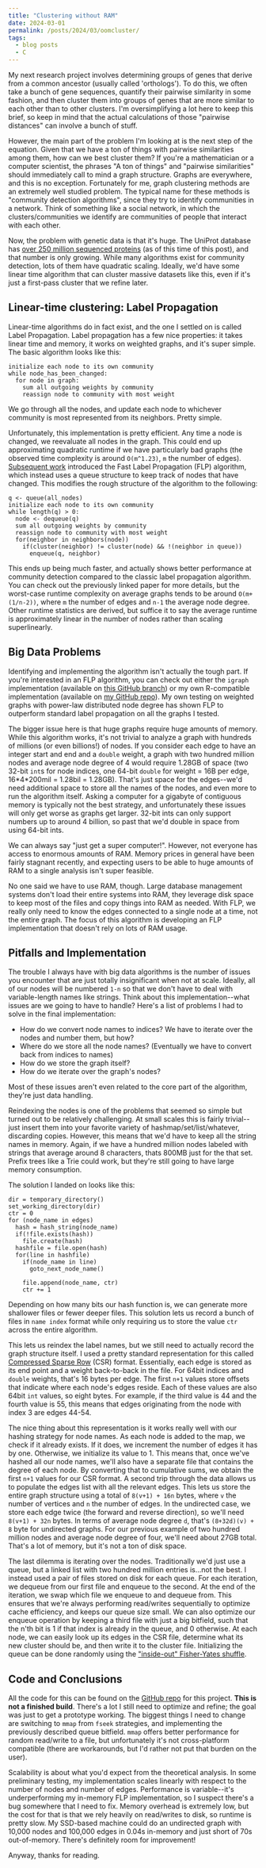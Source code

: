 ```yaml
---
title: "Clustering without RAM"
date: 2024-03-01
permalink: /posts/2024/03/oomcluster/
tags:
  - blog posts
  - C
---
```


My next research project involves determining groups of genes that derive from a common ancestor (usually called 'orthologs'). To do this, we often take a bunch of gene sequences, quantify their pairwise similarity in some fashion, and then cluster them into groups of genes that are more similar to each other than to other clusters. I'm oversimplifying a lot here to keep this brief, so keep in mind that the actual calculations of those "pairwise distances" can involve a bunch of stuff.

However, the main part of the problem I'm looking at is the next step of the equation. Given that we have a ton of things with pairwise similarities among them, how can we best cluster them? If you're a mathematician or a computer scientist, the phrases "A ton of things" and "pairwise similarities" should immediately call to mind a graph structure. Graphs are everywhere, and this is no exception. Fortunately for me, graph clustering methods are an extremely well studied problem. The typical name for these methods is "community detection algorithms", since they try to identify communities in a network. Think of something like a social network, in which the clusters/communities we identify are communities of people that interact with each other.

Now, the problem with genetic data is that it's huge. The UniProt database has [over 250 million sequenced proteins](https://www.uniprot.org/uniprotkb/statistics) (as of this time of this post), and that number is only growing. While many algorithms exist for community detection, lots of them have quadratic scaling. Ideally, we'd have some linear time algorithm that can cluster massive datasets like this, even if it's just a first-pass cluster that we refine later.

## Linear-time clustering: Label Propagation

Linear-time algorithms do in fact exist, and the one I settled on is called Label Propagation. Label propagation has a few nice properties: it takes linear time and memory, it works on weighted graphs, and it's super simple. The basic algorithm looks like this:

```
initialize each node to its own community
while node_has_been_changed:
  for node in graph:
    sum all outgoing weights by community
    reassign node to community with most weight
```

We go through all the nodes, and update each node to whichever community is most represented from its neighbors. Pretty simple.

Unfortunately, this implementation is pretty efficient. Any time a node is changed, we reevaluate all nodes in the graph. This could end up approximating quadratic runtime if we have particularly bad graphs (the observed time complexity is around `O(m^1.23)`, `m` the number of edges). [Subsequent work](https://www.nature.com/articles/s41598-023-29610-z) introduced the Fast Label Propagation (FLP) algorithm, which instead uses a queue structure to keep track of nodes that have changed. This modifies the rough structure of the algorithm to the following:
```
q <- queue(all_nodes)
initialize each node to its own community
while length(q) > 0:
  node <- dequeue(q)
  sum all outgoing weights by community
  reassign node to community with most weight
  for(neighbor in neighbors(node))
    if(cluster(neighbor) != cluster(node) && !(neighbor in queue))
      enqueue(q, neighbor)
```

This ends up being much faster, and actually shows better performance at community detection compared to the classic label propagation algorithm. You can check out the previously linked paper for more details, but the worst-case runtime complexity on average graphs tends to be around `O(m+(1/n-2))`, where `m` the number of edges and `n-1` the average node degree. Other runtime statistics are derived, but suffice it to say the average runtime is approximately linear in the number of nodes rather than scaling superlinearly.

## Big Data Problems

Identifying and implementing the algorithm isn't actually the tough part. If you're interested in an FLP algorithm, you can check out either the `igraph` implementation (available on [this GitHub branch](https://github.com/vtraag/igraph/tree/flpa)) or my own R-compatible implementation (available on [my GitHub repo](https://github.com/ahl27/machineRy)). My own testing on weighted graphs with power-law distributed node degree has shown FLP to outperform standard label propagation on all the graphs I tested.

The bigger issue here is that huge graphs require huge amounts of memory. While this algorithm works, it's not trivial to analyze a graph with hundreds of millions (or even billions!) of nodes. If you consider each edge to have an integer start and end and a `double` weight, a graph with two hundred million nodes and average node degree of 4 would require 1.28GB of space (two 32-bit `int`s for node indices, one 64-bit `double` for weight = 16B per edge, 16\*4\*200mil = 1.28bil = 1.28GB). That's just space for the edges--we'd need additional space to store all the names of the nodes, and even more to run the algorithm itself. Asking a computer for a gigabyte of contiguous memory is typically not the best strategy, and unfortunately these issues will only get worse as graphs get larger. 32-bit ints can only support numbers up to around 4 billion, so past that we'd double in space from using 64-bit ints.

We can always say "just get a super computer!". However, not everyone has access to enormous amounts of RAM. Memory prices in general have been fairly stagnant recently, and expecting users to be able to huge amounts of RAM to a single analysis isn't super feasible.

No one said we have to use RAM, though. Large database management systems don't load their entire systems into RAM, they leverage disk space to keep most of the files and copy things into RAM as needed. With FLP, we really only need to know the edges connected to a single node at a time, not the entire graph. The focus of this algorithm is developing an FLP implementation that doesn't rely on lots of RAM usage.

## Pitfalls and Implementation

The trouble I always have with big data algorithms is the number of issues you encounter that are just totally insignificant when not at scale. Ideally, all of our nodes will be numbered `1-n` so that we don't have to deal with variable-length names like strings. Think about this implementation--what issues are we going to have to handle? Here's a list of problems I had to solve in the final implementation:

- How do we convert node names to indices? We have to iterate over the nodes and number them, but how?
- Where do we store all the node names? (Eventually we have to convert back from indices to names)
- How do we store the graph itself?
- How do we iterate over the graph's nodes?

Most of these issues aren't even related to the core part of the algorithm, they're just data handling.

Reindexing the nodes is one of the problems that seemed so simple but turned out to be relatively challenging. At small scales this is fairly trivial--just insert them into your favorite variety of hashmap/set/list/whatever, discarding copies. However, this means that we'd have to keep all the string names in memory. Again, if we have a hundred million nodes labeled with strings that average around 8 characters, thats 800MB just for the that set. Prefix trees like a Trie could work, but they're still going to have large memory consumption.

The solution I landed on looks like this:

```
dir = temporary_directory()
set_working_directory(dir)
ctr = 0
for (node_name in edges)
  hash = hash_string(node_name)
  if(!file.exists(hash))
    file.create(hash)
  hashfile = file.open(hash)
  for(line in hashfile)
    if(node_name in line)
      goto_next_node_name()

    file.append(node_name, ctr)
    ctr += 1
```

Depending on how many bits our hash function is, we can generate more shallower files or fewer deeper files. This solution lets us record a bunch of files in `name index` format while only requiring us to store the value `ctr` across the entire algorithm.

This lets us reindex the label names, but we still need to actually record the graph structure itself. I used a pretty standard representation for this called [Compressed Sparse Row](https://www.usenix.org/system/files/login/articles/login_winter20_16_kelly.pdf) (CSR) format. Essentially, each edge is stored as its end point and a weight back-to-back in the file. For 64bit indices and `double` weights, that's 16 bytes per edge. The first `n+1` values store offsets that indicate where each node's edges reside. Each of these values are also 64bit `int` values, so eight bytes. For example, if the third value is 44 and the fourth value is 55, this means that edges originating from the node with index 3 are edges 44-54.

The nice thing about this representation is it works really well with our hashing strategy for node names. As each node is added to the map, we check if it already exists. If it does, we increment the number of edges it has by one. Otherwise, we initialize its value to 1. This means that, once we've hashed all our node names, we'll also have a separate file that contains the degree of each node. By converting that to cumulative sums, we obtain the first `n+1` values for our CSR format. A second trip through the data allows us to populate the edges list with all the relevant edges. This lets us store the entire graph structure using a total of `8(v+1) + 16n` bytes, where `v` the number of vertices and `n` the number of edges. In the undirected case, we store each edge twice (the forward and reverse direction), so we'll need `8(v+1) + 32n` bytes. In terms of average node degree `d`, that's `(8+32d)(v) + 8` byte for undirected graphs. For our previous example of two hundred million nodes and average node degree of four, we'll need about 27GB total. That's a lot of memory, but it's not a ton of disk space.

The last dilemma is iterating over the nodes. Traditionally we'd just use a queue, but a linked list with two hundred million entries is...not the best. I instead used a pair of files stored on disk for each queue. For each iteration, we dequeue from our first file and enqueue to the second. At the end of the iteration, we swap which file we enqueue to and dequeue from. This ensures that we're always performing read/writes sequentially to optimize cache efficiency, and keeps our queue size small. We can also optimize our enqueue operation by keeping a third file with just a big bitfield, such that the n'th bit is 1 if that index is already in the queue, and 0 otherwise. At each node, we can easily look up its edges in the CSR file, determine what its new cluster should be, and then write it to the cluster file. Initializing the queue can be done randomly using the ["inside-out" Fisher-Yates shuffle](https://en.wikipedia.org/wiki/Fisher%E2%80%93Yates_shuffle#The_%22inside-out%22_algorithm).

## Code and Conclusions

All the code for this can be found on the [GitHub repo](https://github.com/ahl27/machineRy) for this project.
**This is not a finished build**. There's a lot I still need to optimize and refine; the goal was just to get a prototype working. The biggest things I need to change are switching to `mmap` from `fseek` strategies, and implementing the previously described queue bitfield. `mmap` offers better performance for random read/write to a file, but unfortunately it's not cross-platform compatible (there are workarounds, but I'd rather not put that burden on the user).

Scalability is about what you'd expect from the theoretical analysis. In some preliminary testing, my implementation scales linearly with respect to the number of nodes and number of edges. Performance is variable--it's underperforming my in-memory FLP implementation, so I suspect there's a bug somewhere that I need to fix. Memory overhead is extremely low, but the cost for that is that we rely heavily on read/writes to disk, so runtime is pretty slow. My SSD-based machine could do an undirected graph with 10,000 nodes and 100,000 edges in 0.04s in-memory and just short of 70s out-of-memory. There's definitely room for improvement!

Anyway, thanks for reading.

